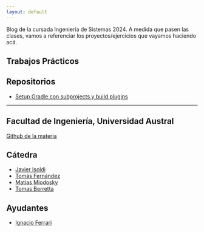 ```yaml
---
layout: default
---
```


Blog de la cursada Ingeniería de Sistemas 2024. A medida que pasen las clases, vamos a referenciar los proyectos/ejercicios que vayamos haciendo acá.

## Trabajos Prácticos


## Repositorios
- [Setup Gradle con subprojects y build plugins](https://github.com/austral-ingsis/gradle-basic)
<!--
- [Formatting Example](https://github.com/austral-ingsis/formatting-example)
- [Git Hooks](https://github.com/austral-ingsis/git-hooks)
- [Github Actions Example](https://github.com/austral-ingsis/ci-cd-library)
- [PrintScript TCK](https://github.com/austral-ingsis/printscript-tck)
- [Github Actions Env Example](https://github.com/austral-ingsis/github-actions-env-example)

- [Spring Docker Compose Example](https://github.com/austral-ingsis/spring-docker-compose-example)
- [Auth0 Integration Example](https://github.com/austral-ingsis/auth0-integration)
- [Docker Image Publish with Github Packages](https://github.com/austral-ingsis/docker-packages)
- [Demo de Redis Streams](https://github.com/austral-ingsis/class-redis-streams)
- [UI Snippet Searcher](https://github.com/austral-ingsis/printscript-ui)
- [Demo Reverse Proxy](https://github.com/austral-ingsis/nginx-docker)
-->
---
<!--
## Artefactos
 
- [Redis Streams Helper Library](https://github.com/austral-ingsis/class-redis-streams/packages/1863591) - [Source](https://github.com/austral-ingsis/class-redis-streams/tree/main/lib)
- [Asset Service](https://github.com/austral-ingsis/asset-service/pkgs/container/snippet-asset-service) - [Source](https://github.com/austral-ingsis/asset-service)
-->
## Facultad de Ingeniería, Universidad Austral

[Github de la materia](https://github.com/austral-ingsis)

## Cátedra

* [Javier Isoldi](https://github.com/jisoldi)
* [Tomás Fernández](https://github.com/tomsfernandez)
* [Matias Miodosky](https://github.com/matiasmiodosky)
* [Tomas Berretta](https://github.com/tomasberretta)

## Ayudantes
* [Ignacio Ferrari](https://github.com/nachoferra1894)
